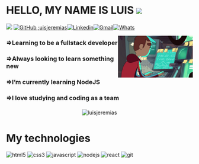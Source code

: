 # HELLO, MY NAME IS LUIS <img src="https://media.giphy.com/media/hvRJCLFzcasrR4ia7z/giphy.gif" width="45px">
![](https://visitor-badge.glitch.me/badge?page_id=luisjeremias.luisjeremias)
[![GitHub ;uisjeremias](https://img.shields.io/github/followers/luisjeremias?label=follow&style=social)](https://github.com/luisjeremias)[![Linkedin](https://img.shields.io/badge/-LinkedIn-blue?style=flat&logo=Linkedin&logoColor=white)](https://www.linkedin.com/in/luis-geremias/)[![Gmail](https://img.shields.io/badge/-Gmail-c14438?style=flat&logo=Gmail&logoColor=white)](mailto:luisjeremias@gmail.com)[![Whats](https://img.shields.io/badge/-Whatsapp-green?style=flat&logo=Whatsapp&logoColor=white)](https://wa.me/+258846125527)

<img align="right" width="40%" src="https://raw.githubusercontent.com/luisjeremias/luisjeremias/master/gif.gif" alt="Coder"/>

### =>Learning to be a fullstack developer
### =>Always looking to learn something new
### =>I’m currently learning NodeJS
### =>I love studying and coding as a team

<p align="center">
    <img width="50%" style="padding: 0.3rem" align="center" src="https://github-readme-stats.vercel.app/api?username=luisjeremias&show_icons=true&hide_border=true" alt="luisjeremias" />
</p>
    
# My technologies

<p align="left" style="min-width: 300px">
  <img src="https://www.flaticon.com/svg/static/icons/svg/1216/1216733.svg" alt="html5" width="40" height="40"/>
  <img src="https://cdn4.iconfinder.com/data/icons/social-media-logos-6/512/121-css3-512.png" alt="css3" width="40" height="40"/> 
  <img src="https://www.flaticon.com/svg/vstatic/svg/919/919828.svg?token=exp=1615381847~hmac=8597005cc134386c907c39b9665a2c17" alt="javascript" width="40" height="40"/>
  <img src="https://cdn.worldvectorlogo.com/logos/nodejs-1.svg" alt="nodejs" width="40" height="40"/>
  <img src="https://cdn.worldvectorlogo.com/logos/react-1.svg" alt="react" width="40" height="40"/>
  <img src="https://www.vectorlogo.zone/logos/git-scm/git-scm-icon.svg" alt="git" width="40" height="40"/> </p>

